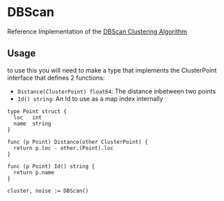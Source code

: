 # DBScan

Reference Implementation of the [DBScan Clustering Algorithm](https://en.wikipedia.org/wiki/DBSCAN)

## Usage

to use this you will need to make a type that implements the ClusterPoint interface that defines 2 functions:

- `Distance(ClusterPoint) float64`: The distance inbetween two points
- `Id() string`: An Id to use as a map index internally

```golang
type Point struct {
  loc   int
  name  string
}

func (p Point) Distance(other ClusterPoint) {
  return p.loc - other.(Point).loc
}

func (p Point) Id() string {
  return p.name
}

cluster, noise := DBScan()
```
